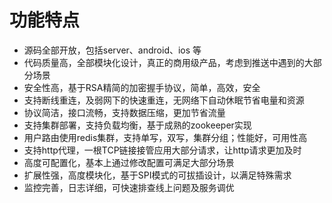 # 功能特点

- 源码全部开放，包括server、android、ios 等
- 代码质量高，全部模块化设计，真正的商用级产品，考虑到推送中遇到的大部分场景
- 安全性高，基于RSA精简的加密握手协议，简单，高效，安全
- 支持断线重连，及弱网下的快速重连，无网络下自动休眠节省电量和资源
- 协议简洁，接口流畅，支持数据压缩，更加节省流量
- 支持集群部署，支持负载均衡，基于成熟的zookeeper实现
- 用户路由使用redis集群，支持单写，双写，集群分组；性能好，可用性高
- 支持http代理，一根TCP链接接管应用大部分请求，让http请求更加及时
- 高度可配置化，基本上通过修改配置可满足大部分场景
- 扩展性强，高度模块化，基于SPI模式的可拔插设计，以满足特殊需求
- 监控完善，日志详细，可快速排查线上问题及服务调优
